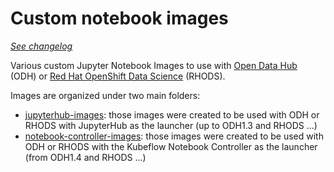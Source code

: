 # Custom notebook images

*[See changelog](CHANGELOG.md)*

Various custom Jupyter Notebook Images to use with [Open Data Hub](http://opendatahub.io/) (ODH) or [Red Hat OpenShift Data Science](https://www.redhat.com/fr/technologies/cloud-computing/openshift/openshift-data-science) (RHODS).

Images are organized under two main folders:

* [jupyterhub-images](/jupyterhub-images): those images were created to be used with ODH or RHODS with JupyterHub as the launcher (up to ODH1.3 and RHODS ...)
* [notebook-controller-images](notebook-controller-images): those images were created to be used with ODH or RHODS with the Kubeflow Notebook Controller as the launcher (from ODH1.4 and RHODS ...)
